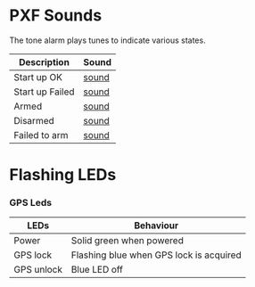 # PXF Sounds

The tone alarm plays tunes to indicate various states.

| Description | Sound |
|---------------|------------------|
| Start up OK | [sound](../sounds/StartUpOk.wav.wav) |
| Start up Failed |  [sound](../sounds/FailedToStart.wav) |
| Armed |  [sound](../sounds/Armed.wav) |
| Disarmed |  [sound](../sounds/Disarmed.wav) |
| Failed to arm |  [sound](../sounds/failedToArm.wav) |

# Flashing LEDs

### GPS Leds

| LEDs | Behaviour |
|---------------|------------------|
| Power | Solid green when powered |
| GPS lock | Flashing blue when GPS lock is acquired |
| GPS unlock | Blue LED off |